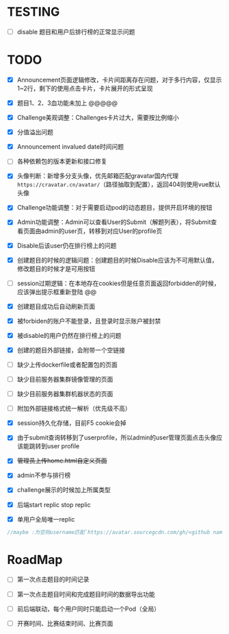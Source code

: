 # TESTING

- [ ] disable 题目和用户后排行榜的正常显示问题

# TODO

- [x] Announcement页面逻辑修改，卡片间距离存在问题，对于多行内容，仅显示1~2行，剩下的使用点击卡片，卡片展开的形式呈现

- [x] 题目1、2、3血功能未加上 @@@@@

- [x] Challenge美观调整：Challenges卡片过大，需要按比例缩小

- [x] 分值溢出问题

- [x] Announcement invalued date时间问题

- [ ] 各种依赖包的版本更新和接口修复

- [x] 头像判断：新增多分支头像，优先邮箱匹配gravatar国内代理 `https://cravatar.cn/avatar/`（路径抽取到配置），返回404则使用vue默认头像

- [x] Challenge功能调整：对于需要启动pod的动态题目，提供开启环境的按钮

- [x] Admin功能调整：Admin可以查看User的Submit（解题列表），将Submit查看页面由admin的user页，转移到对应User的profile页

- [x] Disable后该user仍在排行榜上的问题

- [x] 创建题目的时候的逻辑问题：创建题目的时候Disable应该为不可用默认值，修改题目的时候才是可用按钮

- [ ] session过期逻辑：在本地存在cookies但是任意页面返回forbidden的时候，应该弹出提示框重新登陆 @@

- [x] 创建题目成功后自动刷新页面

- [x] 被forbiden的账户不能登录，且登录时显示账户被封禁

- [x] 被disable的用户仍然在排行榜上的问题

- [x] 创建的题目外部链接，会附带一个空链接

- [ ] 缺少上传dockerfile或者配置包的页面

- [ ] 缺少目前服务器集群镜像管理的页面

- [ ] 缺少目前服务器集群机器状态的页面

- [ ] 附加外部链接格式统一解析（优先级不高）

- [x] session持久化存储，目前F5 cookie会掉

- [x] 由于submit查询转移到了userprofile，所以admin的user管理页面点击头像应该能跳转到user profile

- [x] ~~管理员上传home.html自定义页面~~

- [x] admin不参与排行榜

- [x] challenge展示的时候加上所属类型

- [x] 后端start replic stop replic

- [x] 单用户全局唯一replic

```c
//maybe :为空则username匹配`https://avatar.sourcegcdn.com/gh/<github name>`
```

# RoadMap

- [ ] 第一次点击题目的时间记录

- [ ] 第一次点击题目时间和完成题目时间的数据导出功能

- [ ] 前后端联动，每个用户同时只能启动一个Pod（全局）

- [ ] 开赛时间、比赛结束时间、比赛页面
